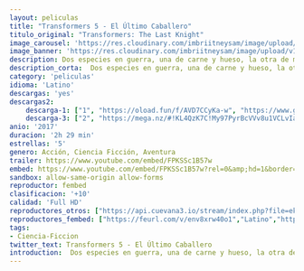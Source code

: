 ```yaml
---
layout: peliculas
title: "Transformers 5 - El Último Caballero"
titulo_original: "Transformers: The Last Knight"
image_carousel: 'https://res.cloudinary.com/imbriitneysam/image/upload/v1544494810/transformers-5-poster-min.jpg'
image_banner: 'https://res.cloudinary.com/imbriitneysam/image/upload/v1544494811/transformer5-banner-min.jpg'
description: Dos especies en guerra, una de carne y hueso, la otra de metal. El Último Caballero rompe con el mito original de la franquicia de Transformers y redefine lo que significa ser un héroe. Humanos y Transformers están en guerra y Optimus Prime se ha ido. La llave para salvar nuestro futuro está enterrada en los secretos del pasado, en la historia oculta de los Transformers en la Tierra. Salvar a nuestro mundo está en manos de una alianza única, Cade Yeager (Mark Wahlberg); Bumblebee; un Lord Inglés (Sir Anthony Hopkins); y una profesora de la Universidad de Oxford (Laura Haddock). Hay un momento en la vida de todo ser humano en la que recibimos el llamado para hacer la diferencia.
description_corta:  Dos especies en guerra, una de carne y hueso, la otra de metal. El Último Caballero rompe con el mito original de la franquicia de Transformers y redefine lo que significa ser un héroe. Humanos y Transformers están en guerra y Optimus Prime se..
category: 'peliculas'
idioma: 'Latino'
descargas: 'yes'
descargas2:
    descarga-1: ["1", "https://oload.fun/f/AVD7CCyKa-w", "https://www.google.com/s2/favicons?domain=openload.co","OpenLoad","https://res.cloudinary.com/imbriitneysam/image/upload/v1541473684/mexico.png", "Latino", "Full HD"]
    descarga-3: ["2", "https://mega.nz/#!KL4QzK7C!My97PyrBcVVv8u1VCLvIaTfB3Y-AEg0k4VmowA5mqAY", "https://www.google.com/s2/favicons?domain=mega.nz","Mega","https://res.cloudinary.com/imbriitneysam/image/upload/v1541473684/mexico.png", "Latino", "Full HD"] 
anio: '2017'
duracion: '2h 29 min'
estrellas: '5'
genero: Acción, Ciencia Ficción, Aventura
trailer: https://www.youtube.com/embed/FPKSSc1B57w
embed: https://www.youtube.com/embed/FPKSSc1B57w?rel=0&amp;hd=1&border=0&wmode=opaque&enablejsapi=1&modestbranding=1&controls=1&showinfo=1
sandbox: allow-same-origin allow-forms
reproductor: fembed
clasificacion: '+10'
calidad: 'Full HD'
reproductores_otros: ["https://api.cuevana3.io/stream/index.php?file=ek5lbm9xYWNrS0xYMTZLa2xNbkdvY3ZTb3BtZng4TGp6ZFpobGFMUGtOelcwcUZmbWRIVzRkakVuS0JnbEplcG1KUnNZSlRTMGViVTBxZGdsdEhPb3FtMGQ1NXN4NksvdHJSOVlLRFNsWmEzM0tHVm05VFE0YzNkbEthYzBjK2V0OGlscUp6RnhnPT0","Latino","https://mstream.website/9k3h5qofo1ei","Latino","https://mstream.website/rbixp8esoiwz","Latino"]
reproductores_fembed: ["https://feurl.com/v/env8xrw40o1","Latino","https://feurl.com/v/7y9wpm67xoj","Latino","https://feurl.com/v/kykmlb3-qmm2w06","Latino"]
tags:
- Ciencia-Ficcion
twitter_text: Transformers 5 - El Último Caballero
introduction:  Dos especies en guerra, una de carne y hueso, la otra de metal. El Último Caballero rompe con el mito original de la franquicia de Transformers y redefine lo que significa ser un héroe. Humanos y Transformers están en guerra y Optimus Prime se...
---
```












